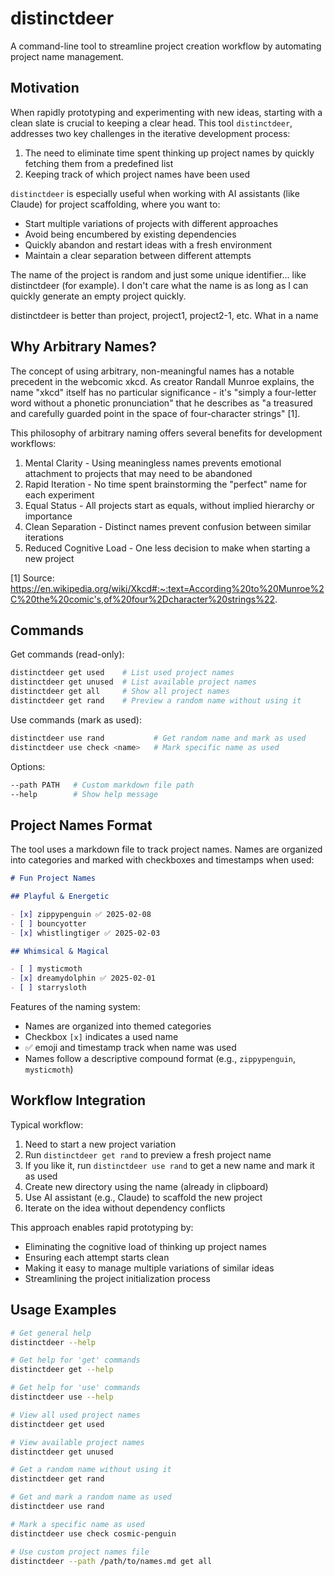 # distinctdeer

A command-line tool to streamline project creation workflow by automating project name management.

## Motivation

When rapidly prototyping and experimenting with new ideas, starting with a clean slate is crucial to keeping a clear head. This tool `distinctdeer`, addresses two key challenges in the iterative development process:

1. The need to eliminate time spent thinking up project names by quickly fetching them from a predefined list
2. Keeping track of which project names have been used

`distinctdeer` is especially useful when working with AI assistants (like Claude) for project scaffolding, where you want to:

- Start multiple variations of projects with different approaches
- Avoid being encumbered by existing dependencies
- Quickly abandon and restart ideas with a fresh environment
- Maintain a clear separation between different attempts

The name of the project is random and just some unique identifier... like distinctdeer (for example). I don't care what the name is as long as I can quickly generate an empty project quickly.

distinctdeer is better than project, project1, project2-1, etc. What in a name

## Why Arbitrary Names?

The concept of using arbitrary, non-meaningful names has a notable precedent in the webcomic xkcd. As creator Randall Munroe explains, the name "xkcd" itself has no particular significance - it's "simply a four-letter word without a phonetic pronunciation" that he describes as "a treasured and carefully guarded point in the space of four-character strings" [1].

This philosophy of arbitrary naming offers several benefits for development workflows:

1. Mental Clarity - Using meaningless names prevents emotional attachment to projects that may need to be abandoned
2. Rapid Iteration - No time spent brainstorming the "perfect" name for each experiment
3. Equal Status - All projects start as equals, without implied hierarchy or importance
4. Clean Separation - Distinct names prevent confusion between similar iterations
5. Reduced Cognitive Load - One less decision to make when starting a new project

[1] Source: https://en.wikipedia.org/wiki/Xkcd#:~:text=According%20to%20Munroe%2C%20the%20comic's,of%20four%2Dcharacter%20strings%22.

## Commands

Get commands (read-only):

```bash
distinctdeer get used    # List used project names
distinctdeer get unused  # List available project names
distinctdeer get all     # Show all project names
distinctdeer get rand    # Preview a random name without using it
```

Use commands (mark as used):

```bash
distinctdeer use rand           # Get random name and mark as used
distinctdeer use check <name>   # Mark specific name as used
```

Options:

```bash
--path PATH   # Custom markdown file path
--help        # Show help message
```

## Project Names Format

The tool uses a markdown file to track project names. Names are organized into categories and marked with checkboxes and timestamps when used:

```markdown
# Fun Project Names

## Playful & Energetic

- [x] zippypenguin ✅ 2025-02-08
- [ ] bouncyotter
- [x] whistlingtiger ✅ 2025-02-03

## Whimsical & Magical

- [ ] mysticmoth
- [x] dreamydolphin ✅ 2025-02-01
- [ ] starrysloth
```

Features of the naming system:

- Names are organized into themed categories
- Checkbox `[x]` indicates a used name
- ✅ emoji and timestamp track when name was used
- Names follow a descriptive compound format (e.g., `zippypenguin`, `mysticmoth`)

## Workflow Integration

Typical workflow:

1. Need to start a new project variation
2. Run `distinctdeer get rand` to preview a fresh project name
3. If you like it, run `distinctdeer use rand` to get a new name and mark it as used
4. Create new directory using the name (already in clipboard)
5. Use AI assistant (e.g., Claude) to scaffold the new project
6. Iterate on the idea without dependency conflicts

This approach enables rapid prototyping by:

- Eliminating the cognitive load of thinking up project names
- Ensuring each attempt starts clean
- Making it easy to manage multiple variations of similar ideas
- Streamlining the project initialization process

## Usage Examples

```bash
# Get general help
distinctdeer --help

# Get help for 'get' commands
distinctdeer get --help

# Get help for 'use' commands
distinctdeer use --help

# View all used project names
distinctdeer get used

# View available project names
distinctdeer get unused

# Get a random name without using it
distinctdeer get rand

# Get and mark a random name as used
distinctdeer use rand

# Mark a specific name as used
distinctdeer use check cosmic-penguin

# Use custom project names file
distinctdeer --path /path/to/names.md get all
```
